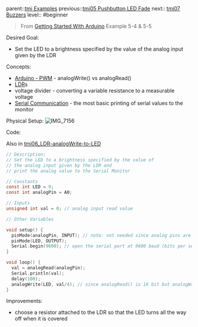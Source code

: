 parent::[tmi Examples](tmi%20Examples.md)
previous::[tmi05 Pushbutton LED Fade](tmi05%20Pushbutton%20LED%20Fade.md)
next:: [tmi07 Buzzers](tmi07%20Buzzers.md)
level:: #beginner

> From [Getting Started With Arduino](banziGettingStartedArduino.md) Example 5-4 & 5-5

Desired Goal:
- Set the LED to a brightness specified by the value of the analog input given by the LDR 

Concepts:
- [Arduino - PWM](../../Arduino%20-%20PWM.md) -  analogWrite() vs analogRead()
- [LDR](LDR.md)s
- voltage divider - converting a variable resistance to a measurable voltage
- [Serial Communication](../../Serial%20Communication.md) - the most basic printing of serial values to the monitor

Physical Setup:
![IMG_7156](IMG_7156.jpg)


Code:

Also in [tmi06_LDR-analogWrite-to-LED](tmi06_LDR-analogWrite-to-LED/tmi06_LDR-analogWrite-to-LED/tmi06_LDR-analogWrite-to-LED.ino)

``` c
// Description:
// Set the LED to a brightness specified by the value of 
// the analog input given by the LDR and
// print the analog value to the Serial Monitor

// Constants
const int LED = 9;
const int analogPin = A0;

// Inputs
unsigned int val = 0; // analog input read value

// Other Variables

void setup() {
  pinMode(analogPin, INPUT); // note: not needed since analog pins are INPUT by default
  pinMode(LED, OUTPUT);
  Serial.begin(9600); // open the serial port at 9600 baud (bits per second)
}

void loop() {
  val = analogRead(analogPin);
  Serial.println(val);
  delay(100);
  analogWrite(LED, val/4); // since analogRead() is 16 bit but analogWrite is 8 bit ()
}

```

Improvements:
- choose a resistor attached to the LDR so that the LED turns all the way off when it is covered